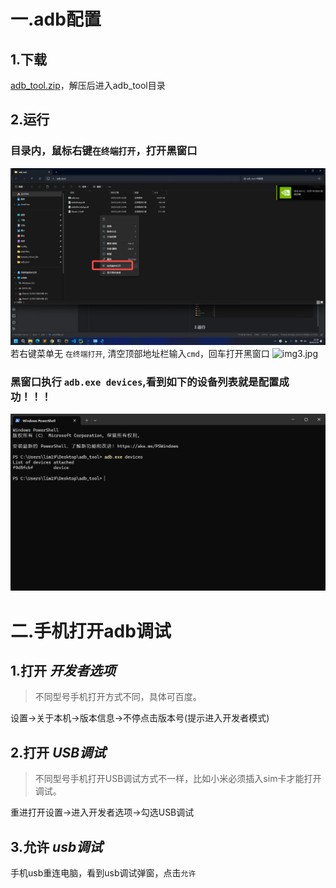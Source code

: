 # 一.adb配置
## 1.下载
[adb_tool.zip](../../files/adb_tool.zip)，解压后进入adb_tool目录

## 2.运行
### 目录内，鼠标右键`在终端打开`，打开黑窗口
![img_1.png](img_1.png)
若右键菜单无 `在终端打开`, 清空顶部地址栏输入`cmd`，回车打开黑窗口
![img3.jpg](img3.jgp)
### 黑窗口执行 `adb.exe devices`,看到如下的设备列表就是配置成功！！！
![img.png](img.png)

# 二.手机打开adb调试

## 1.打开 *开发者选项*
> 不同型号手机打开方式不同，具体可百度。

设置->关于本机->版本信息->不停点击版本号(提示进入开发者模式)
## 2.打开 *USB调试*
> 不同型号手机打开USB调试方式不一样，比如小米必须插入sim卡才能打开调试。

重进打开设置->进入开发者选项->勾选USB调试
## 3.允许 *usb调试*
手机usb重连电脑，看到usb调试弹窗，点击`允许`
 
